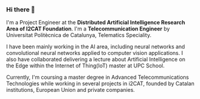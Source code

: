 ### Hi there 👋

I'm a Project Engineer at the **Distributed Artificial Intelligence Research Area of I2CAT Foundation**. I'm a **Telecommunication Engineer** by Universitat Politècnica de Catalunya, Telematics Speciality.

I have been mainly working in the AI area, including neural networks and convolutional neural networks applied to computer vision applications. I also have collaborated delivering a lecture about Artificial Intelligence on the Edge within the Internet of Thing(IoT) master at UPC School.

Currently, I'm coursing a master degree in Advanced Telecommunications Technologies while working in several projects in i2CAT, founded by Catalan institutions, European Union and private companies.
